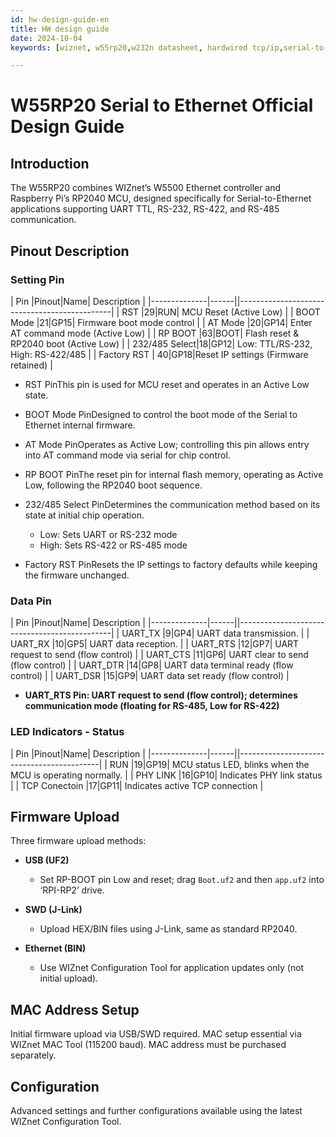 ```yaml
---
id: hw-design-guide-en
title: HW design guide
date: 2024-10-04
keywords: [wiznet, w55rp20,w232n datasheet, hardwired tcp/ip,serial-to-ethernet, w5500, rp2040]

---
```


# W55RP20 Serial to Ethernet Official Design Guide

## Introduction
The W55RP20 combines WIZnet’s W5500 Ethernet controller and Raspberry Pi’s RP2040 MCU, designed specifically for Serial-to-Ethernet applications supporting UART TTL, RS-232, RS-422, and RS-485 communication.

## Pinout Description

### Setting Pin

| Pin      |Pinout|Name| Description                                  |
|--------------|------||----------------------------------------------|
| RST          |29|RUN| MCU Reset (Active Low)                        |
| BOOT Mode    |21|GP15| Firmware boot mode control                    |
| AT Mode      |20|GP14| Enter AT command mode (Active Low)            |
| RP BOOT      |63|BOOT| Flash reset & RP2040 boot (Active Low)        |
| 232/485 Select|18|GP12| Low: TTL/RS-232, High: RS-422/485            |
| Factory RST  | 40|GP18|Reset IP settings (Firmware retained)         |

- RST PinThis pin is used for MCU reset and operates in an Active Low state.

- BOOT Mode PinDesigned to control the boot mode of the Serial to Ethernet internal firmware.

- AT Mode PinOperates as Active Low; controlling this pin allows entry into AT command mode via serial for chip control.

- RP BOOT PinThe reset pin for internal flash memory, operating as Active Low, following the RP2040 boot sequence.

- 232/485 Select PinDetermines the communication method based on its state at initial chip operation.
	- Low: Sets UART or RS-232 mode
	- High: Sets RS-422 or RS-485 mode

- Factory RST PinResets the IP settings to factory defaults while keeping the firmware unchanged.

### Data Pin

| Pin      |Pinout|Name| Description                                  |
|--------------|------||----------------------------------------------|
| UART_TX       |9|GP4| UART data transmission.                  |
| UART_RX       |10|GP5| UART data reception.                    |
| UART_RTS      |12|GP7| UART request to send (flow control)     |
| UART_CTS      |11|GP6| UART clear to send (flow control)       |
| UART_DTR      |14|GP8| UART data terminal ready (flow control) |
| UART_DSR      |15|GP9| UART data set ready (flow control)      |

- **UART_RTS Pin: UART request to send (flow control); determines communication mode (floating for RS-485, Low for RS-422)**

### LED Indicators - Status

| Pin      |Pinout|Name| Description                                  |
|--------------|------||-------------------------------------------|
| RUN            |19|GP19| MCU status LED, blinks when the MCU is operating normally.                 |
| PHY LINK       |16|GP10| Indicates PHY link status                    |
| TCP Conectoin  |17|GP11| Indicates active TCP connection     |



## Firmware Upload
Three firmware upload methods:

- **USB (UF2)**
  - Set RP-BOOT pin Low and reset; drag `Boot.uf2` and then `app.uf2` into ‘RPI-RP2’ drive.

- **SWD (J-Link)**
  - Upload HEX/BIN files using J-Link, same as standard RP2040.

- **Ethernet (BIN)**
  - Use WIZnet Configuration Tool for application updates only (not initial upload).

## MAC Address Setup
Initial firmware upload via USB/SWD required. MAC setup essential via WIZnet MAC Tool (115200 baud). MAC address must be purchased separately.

## Configuration
Advanced settings and further configurations available using the latest WIZnet Configuration Tool.